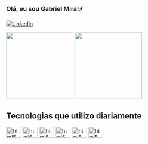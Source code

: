 ### Olá, eu sou Gabriel Mira!⚡

[![Linkedin](https://img.shields.io/badge/LinkedIn-0077B5?style=for-the-badge&logo=linkedin&logoColor=white)](https://www.linkedin.com/in/gabriel-mira-soares-santos-86b898216)

<div>
  <img height="180em" src="https://github-readme-stats.vercel.app/api?username=gbmira&show_icons=true&theme=dracula" />
  <img height="180em" src="https://github-readme-stats.vercel.app/api/top-langs/?username=gbmira&hide_progress=true" />
</div>

## Tecnologias que utilizo diariamente

<style>
  .icon {
    margin-right: "10px";
  }
</style>

<div style="display: inline_block">
  <img class="icon" align="center" alt="html5" height="30" width="40" src="https://cdn.jsdelivr.net/gh/devicons/devicon/icons/html5/html5-plain-wordmark.svg" />
  <img class="icon" align="center" alt="html5" height="30" width="40" src="https://cdn.jsdelivr.net/gh/devicons/devicon/icons/spring/spring-original-wordmark.svg" />
  <img class="icon" align="center" alt="html5" height="30" width="40" src="https://cdn.jsdelivr.net/gh/devicons/devicon/icons/java/java-original-wordmark.svg" />
  <img class="icon" align="center" alt="html5" height="30" width="40" src="https://cdn.jsdelivr.net/gh/devicons/devicon/icons/javascript/javascript-plain.svg" />
  <img class="icon" align="center" alt="html5" height="30" width="40" src="https://cdn.jsdelivr.net/gh/devicons/devicon/icons/python/python-original.svg" />
  <img class="icon" align="center" alt="html5" height="30" width="40" src="https://cdn.jsdelivr.net/gh/devicons/devicon/icons/css3/css3-plain-wordmark.svg" />
</div>

